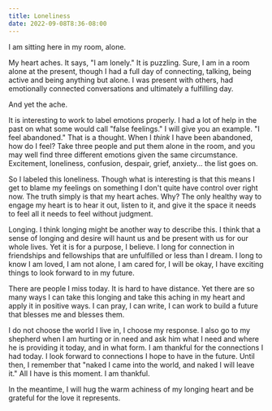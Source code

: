 ```yaml
---
title: Loneliness
date: 2022-09-08T8:36-08:00
---
```


I am sitting here in my room, alone. 

My heart aches. It says, "I am lonely." It is puzzling. Sure, I am in a room alone at the present, though I had a full day of connecting, talking, being active and being anything but alone. I was present with others, had emotionally connected conversations and ultimately a fulfilling day.

And yet the ache.

It is interesting to work to label emotions properly. I had a lot of help in the past on what some would call "false feelings." I will give you an example. "I feel abandoned." That is a thought. When I *think* I have been abandoned, how do I feel? Take three people and put them alone in the room, and you may well find three different emotions given the same circumstance. Excitement, loneliness, confusion, despair, grief, anxiety... the list goes on.

So I labeled this loneliness. Though what is interesting is that this means I get to blame my feelings on something I don't quite have control over right now. The truth simply is that my heart aches. Why? The only healthy way to engage my heart is to hear it out, listen to it, and give it the space it needs to feel all it needs to feel without judgment. 

Longing. I think longing might be another way to describe this. I think that a sense of longing and desire will haunt us and be present with us for our whole lives. Yet it is for a purpose, I believe. I long for connection in friendships and fellowships that are unfulfilled or less than I dream. I long to know I am loved, I am not alone, I am cared for, I will be okay, I have exciting things to look forward to in my future.

There are people I miss today. It is hard to have distance. Yet there are so many ways I can take this longing and take this aching in my heart and apply it in positive ways. I can pray, I can write, I can work to build a future that blesses me and blesses them. 

I do not choose the world I live in, I choose my response. I also go to my shepherd when I am hurting or in need and ask him what I need and where he is providing it today, and in what form. I am thankful for the connections I had today. I look forward to connections I hope to have in the future. Until then, I remember that "naked I came into the world, and naked I will leave it." All I have is this moment. I am thankful.

In the meantime, I will hug the warm achiness of my longing heart and be grateful for the love it represents.